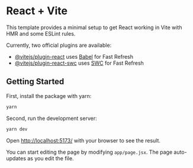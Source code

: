 # React + Vite

This template provides a minimal setup to get React working in Vite with HMR and some ESLint rules.

Currently, two official plugins are available:

- [@vitejs/plugin-react](https://github.com/vitejs/vite-plugin-react/blob/main/packages/plugin-react/README.md) uses [Babel](https://babeljs.io/) for Fast Refresh
- [@vitejs/plugin-react-swc](https://github.com/vitejs/vite-plugin-react-swc) uses [SWC](https://swc.rs/) for Fast Refresh

## Getting Started

First, install the package with yarn:

```bash
yarn
```

Second, run the development server:

```bash
yarn dev
```

Open [http://localhost:5173/](http://localhost:5173/) with your browser to see the result.

You can start editing the page by modifying `app/page.jsx`. The page auto-updates as you edit the file.
